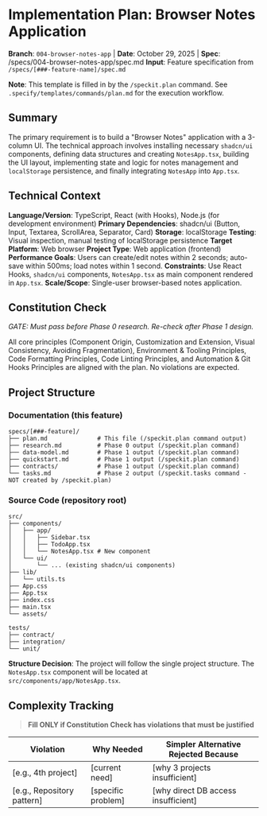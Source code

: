 # Implementation Plan: Browser Notes Application

**Branch**: `004-browser-notes-app` | **Date**: October 29, 2025 | **Spec**: /specs/004-browser-notes-app/spec.md
**Input**: Feature specification from `/specs/[###-feature-name]/spec.md`

**Note**: This template is filled in by the `/speckit.plan` command. See `.specify/templates/commands/plan.md` for the execution workflow.

## Summary

The primary requirement is to build a "Browser Notes" application with a 3-column UI. The technical approach involves installing necessary `shadcn/ui` components, defining data structures and creating `NotesApp.tsx`, building the UI layout, implementing state and logic for notes management and `localStorage` persistence, and finally integrating `NotesApp` into `App.tsx`.

## Technical Context

**Language/Version**: TypeScript, React (with Hooks), Node.js (for development environment)
**Primary Dependencies**: shadcn/ui (Button, Input, Textarea, ScrollArea, Separator, Card)
**Storage**: localStorage
**Testing**: Visual inspection, manual testing of localStorage persistence
**Target Platform**: Web browser
**Project Type**: Web application (frontend)
**Performance Goals**: Users can create/edit notes within 2 seconds; auto-save within 500ms; load notes within 1 second.
**Constraints**: Use React Hooks, `shadcn/ui` components, `NotesApp.tsx` as main component rendered in `App.tsx`.
**Scale/Scope**: Single-user browser-based notes application.

## Constitution Check

*GATE: Must pass before Phase 0 research. Re-check after Phase 1 design.*

All core principles (Component Origin, Customization and Extension, Visual Consistency, Avoiding Fragmentation), Environment & Tooling Principles, Code Formatting Principles, Code Linting Principles, and Automation & Git Hooks Principles are aligned with the plan. No violations are expected.

## Project Structure

### Documentation (this feature)

```text
specs/[###-feature]/
├── plan.md              # This file (/speckit.plan command output)
├── research.md          # Phase 0 output (/speckit.plan command)
├── data-model.md        # Phase 1 output (/speckit.plan command)
├── quickstart.md        # Phase 1 output (/speckit.plan command)
├── contracts/           # Phase 1 output (/speckit.plan command)
└── tasks.md             # Phase 2 output (/speckit.tasks command - NOT created by /speckit.plan)
```

### Source Code (repository root)

```text
src/
├── components/
│   ├── app/
│   │   ├── Sidebar.tsx
│   │   ├── TodoApp.tsx
│   │   └── NotesApp.tsx # New component
│   └── ui/
│       └── ... (existing shadcn/ui components)
├── lib/
│   └── utils.ts
├── App.css
├── App.tsx
├── index.css
├── main.tsx
└── assets/

tests/
├── contract/
├── integration/
└── unit/
```

**Structure Decision**: The project will follow the single project structure. The `NotesApp.tsx` component will be located at `src/components/app/NotesApp.tsx`.

## Complexity Tracking

> **Fill ONLY if Constitution Check has violations that must be justified**

| Violation | Why Needed | Simpler Alternative Rejected Because |
|-----------|------------|-------------------------------------|
| [e.g., 4th project] | [current need] | [why 3 projects insufficient] |
| [e.g., Repository pattern] | [specific problem] | [why direct DB access insufficient] |
